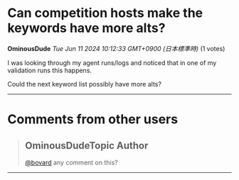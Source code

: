 # Can competition hosts make the keywords have more alts?

**OminousDude** *Tue Jun 11 2024 10:12:33 GMT+0900 (日本標準時)* (1 votes)

I was looking through my agent runs/logs and noticed that in one of my validation runs this happens.

Could the next keyword list possibly have more alts?



---

 # Comments from other users

> ## OminousDudeTopic Author
> 
> [@bovard](https://www.kaggle.com/bovard) any comment on this?
> 
> 
> 


---

